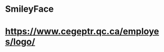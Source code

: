 # SmileyFace
<!-- 1.Page connexion 
2.Formulaire CRUD table évènement 
-Date de l'évenement, nom, département?, 
3.Page satisfaction
4.Page résultat (2)
5.Créer la BD
Format Tablette : Samsung galaxy tab s6 lite -->

# https://www.cegeptr.qc.ca/employes/logo/